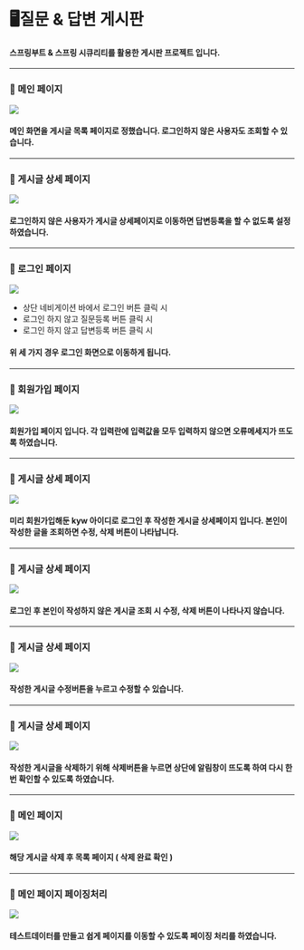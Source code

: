 # 🖥질문 & 답변 게시판 
#### 스프링부트 & 스프링 시큐리티를 활용한 게시판 프로젝트 입니다.

---------------------------------------
### 📢 메인 페이지

![](https://github.com/Kyw111/QuestionAnswer/blob/main/md_img/home.PNG)

#### 메인 화면을 게시글 목록 페이지로 정했습니다. 로그인하지 않은 사용자도 조회할 수 있습니다.

---------------------------------
### 📢 게시글 상세 페이지

![](https://github.com/Kyw111/QuestionAnswer/blob/main/md_img/NotUserViewList.PNG)

#### 로그인하지 않은 사용자가 게시글 상세페이지로 이동하면 답변등록을 할 수 없도록 설정하였습니다.

----------------
### 📢 로그인 페이지

![](https://github.com/Kyw111/QuestionAnswer/blob/main/md_img/login.PNG)

* 상단 네비게이션 바에서 로그인 버튼 클릭 시
* 로그인 하지 않고 질문등록 버튼 클릭 시
* 로그인 하지 않고 답변등록 버튼 클릭 시
#### 위 세 가지 경우 로그인 화면으로 이동하게 됩니다.

-------------------
### 📢 회원가입 페이지

![](https://github.com/Kyw111/QuestionAnswer/blob/main/md_img/signup.PNG)

#### 회원가입 페이지 입니다. 각 입력란에 입력값을 모두 입력하지 않으면 오류메세지가 뜨도록 하였습니다.

------------------
### 📢 게시글 상세 페이지 

![](https://github.com/Kyw111/QuestionAnswer/blob/main/md_img/LoginAndViewDetailMine.PNG)

#### 미리 회원가입해둔 kyw 아이디로 로그인 후 작성한 게시글 상세페이지 입니다. 본인이 작성한 글을 조회하면 수정, 삭제 버튼이 나타납니다.

---------
### 📢 게시글 상세 페이지

![](https://github.com/Kyw111/QuestionAnswer/blob/main/md_img/visiblebutton.PNG)

#### 로그인 후 본인이 작성하지 않은 게시글 조회 시 수정, 삭제 버튼이 나타나지 않습니다.

------------------------
### 📢 게시글 상세 페이지

![](https://github.com/Kyw111/QuestionAnswer/blob/main/md_img/LoginAndModify.PNG)

#### 작성한 게시글 수정버튼을 누르고 수정할 수 있습니다.

---------------
### 📢 게시글 상세 페이지

![](https://github.com/Kyw111/QuestionAnswer/blob/main/md_img/loginAndDeleteMine.PNG)

#### 작성한 게시글을 삭제하기 위해 삭제버튼을 누르면 상단에 알림창이 뜨도록 하여 다시 한번 확인할 수 있도록 하였습니다.

-----------
### 📢 메인 페이지

![](https://github.com/Kyw111/QuestionAnswer/blob/main/md_img/DeleteAndList.PNG)

#### 해당 게시글 삭제 후 목록 페이지 ( 삭제 완료 확인 )

------------------------
### 📢 메인 페이지 페이징처리

![](https://github.com/Kyw111/QuestionAnswer/blob/main/md_img/paging.PNG)

#### 테스트데이터를 만들고 쉽게 페이지를 이동할 수 있도록 페이징 처리를 하였습니다. 